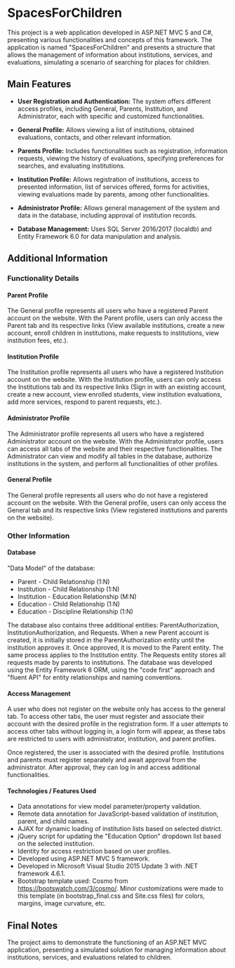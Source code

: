 # SpacesForChildren

This project is a web application developed in ASP.NET MVC 5 and C#, presenting various functionalities and concepts of this framework. The application is named "SpacesForChildren" and presents a structure that allows the management of information about institutions, services, and evaluations, simulating a scenario of searching for places for children.

## Main Features

- **User Registration and Authentication:** The system offers different access profiles, including General, Parents, Institution, and Administrator, each with specific and customized functionalities.
  
- **General Profile:** Allows viewing a list of institutions, obtained evaluations, contacts, and other relevant information.
  
- **Parents Profile:** Includes functionalities such as registration, information requests, viewing the history of evaluations, specifying preferences for searches, and evaluating institutions.
  
- **Institution Profile:** Allows registration of institutions, access to presented information, list of services offered, forms for activities, viewing evaluations made by parents, among other functionalities.
  
- **Administrator Profile:** Allows general management of the system and data in the database, including approval of institution records.

- **Database Management:** Uses SQL Server 2016/2017 (localdb) and Entity Framework 6.0 for data manipulation and analysis.

## Additional Information

### Functionality Details

#### Parent Profile
The General profile represents all users who have a registered Parent account on the website. With the Parent profile, users can only access the Parent tab and its respective links (View available institutions, create a new account, enroll children in institutions, make requests to institutions, view institution fees, etc.).

#### Institution Profile
The Institution profile represents all users who have a registered Institution account on the website. With the Institution profile, users can only access the Institutions tab and its respective links (Sign in with an existing account, create a new account, view enrolled students, view institution evaluations, add more services, respond to parent requests, etc.).

#### Administrator Profile
The Administrator profile represents all users who have a registered Administrator account on the website. With the Administrator profile, users can access all tabs of the website and their respective functionalities. The Administrator can view and modify all tables in the database, authorize institutions in the system, and perform all functionalities of other profiles.

#### General Profile
The General profile represents all users who do not have a registered account on the website. With the General profile, users can only access the General tab and its respective links (View registered institutions and parents on the website).

### Other Information

#### Database
"Data Model" of the database:

- Parent - Child Relationship (1:N)
- Institution - Child Relationship (1:N)
- Institution - Education Relationship (M:N)
- Education - Child Relationship (1:N)
- Education - Discipline Relationship (1:N)

The database also contains three additional entities: ParentAuthorization, InstitutionAuthorization, and Requests. When a new Parent account is created, it is initially stored in the ParentAuthorization entity until the institution approves it. Once approved, it is moved to the Parent entity. The same process applies to the Institution entity. The Requests entity stores all requests made by parents to institutions. The database was developed using the Entity Framework 6 ORM, using the "code first" approach and "fluent API" for entity relationships and naming conventions.

#### Access Management
A user who does not register on the website only has access to the general tab. To access other tabs, the user must register and associate their account with the desired profile in the registration form. If a user attempts to access other tabs without logging in, a login form will appear, as these tabs are restricted to users with administrator, institution, and parent profiles.

Once registered, the user is associated with the desired profile. Institutions and parents must register separately and await approval from the administrator. After approval, they can log in and access additional functionalities.

#### Technologies / Features Used
- Data annotations for view model parameter/property validation.
- Remote data annotation for JavaScript-based validation of institution, parent, and child names.
- AJAX for dynamic loading of institution lists based on selected district.
- jQuery script for updating the "Education Option" dropdown list based on the selected institution.
- Identity for access restriction based on user profiles.
- Developed using ASP.NET MVC 5 framework.
- Developed in Microsoft Visual Studio 2015 Update 3 with .NET framework 4.6.1.
- Bootstrap template used: Cosmo from https://bootswatch.com/3/cosmo/. Minor customizations were made to this template (in bootstrap_final.css and Site.css files) for colors, margins, image curvature, etc.

## Final Notes

The project aims to demonstrate the functioning of an ASP.NET MVC application, presenting a simulated solution for managing information about institutions, services, and evaluations related to children.
